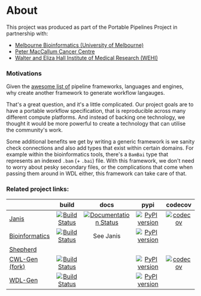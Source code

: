 # About

This project was produced as part of the Portable Pipelines Project in partnership with:  
- [Melbourne Bioinformatics (University of Melbourne) ](https://www.melbournebioinformatics.org.au/)  
- [Peter MacCallum Cancer Centre](https://www.petermac.org/)  
- [Walter and Eliza Hall Institute of Medical Research (WEHI) ](https://www.wehi.edu.au/)  
  
  
### Motivations  
  
Given the [awesome list of](https://github.com/pditommaso/awesome-pipeline) pipeline frameworks, languages and engines, why create another framework to generate workflow langauges.  
  
That's a great question, and it's a little complicated. Our project goals are to have a portable workflow specification, that is reproducible across many different compute platforms. And instead of backing one technology, we thought it  would be more powerful to create a technology that can utilise the community's work.  
  
Some additional benefits we get by writing a generic framework is we sanity check connections and also add types that  exist within certain domains. For example within the bioinformatics tools, there's a `BamBai` type that represents an  indexed `.bam` (+ `.bai`) file. With this framework, we don't need to worry about pesky secondary files, or the complications that come when passing them around in WDL either, this framework can take care of that.  

 
  
  
### Related project links:  

  
|  | build  | docs  | pypi | codecov |  
|---|:-:|:-:|:-:|:-:|  
| [Janis]([https://github.com/PMCC-BioinformaticsCore/janis](https://github.com/PMCC-BioinformaticsCore/janis)) |  [![Build Status](https://travis-ci.org/PMCC-BioinformaticsCore/janis.svg?branch=master)](https://travis-ci.org/PMCC-BioinformaticsCore/janis)  | [![Documentation Status](https://readthedocs.org/projects/janis/badge/?version=latest)](https://janis.readthedocs.io/en/latest/?badge=latest) | [![PyPI version](https://badge.fury.io/py/janis-pipelines.svg)](https://badge.fury.io/py/janis-pipelines) |  [![codecov](https://codecov.io/gh/PMCC-BioinformaticsCore/janis/branch/master/graph/badge.svg)](https://codecov.io/gh/PMCC-BioinformaticsCore/janis) |  
| [Bioinformatics](https://github.com/PMCC-BioinformaticsCore/janis-bioinformatics) |[![Build Status](https://travis-ci.org/PMCC-BioinformaticsCore/janis-bioinformatics.svg?branch=master)](https://travis-ci.org/PMCC-BioinformaticsCore/janis-bioinformatics) | See Janis  |  [![PyPI version](https://badge.fury.io/py/janis-pipelines.bioinformatics.svg)](https://badge.fury.io/py/janis-pipelines.bioinformatics)  |   |  
| [Shepherd](https://github.com/PMCC-BioinformaticsCore/shepherd) | | | | |  
| [CWL-Gen (fork)](https://github.com/illusional/python-cwlgen) | [![Build Status](https://travis-ci.org/illusional/python-cwlgen.svg?branch=master)](https://travis-ci.org/illusional/python-cwlgen) |   |[![PyPI version](https://badge.fury.io/py/illusional.cwlgen.svg)](https://badge.fury.io/py/illusional.cwlgen) | [![codecov](https://codecov.io/gh/illusional/python-cwlgen/branch/master/graph/badge.svg)](https://codecov.io/gh/illusional/python-cwlgen)|  
| [WDL-Gen](https://github.com/illusional/python-wdlgen) | [![Build Status](https://travis-ci.org/illusional/python-wdlgen.svg?branch=master)](https://travis-ci.org/illusional/python-wdlgen) || [![PyPI version](https://badge.fury.io/py/illusional.wdlgen.svg)](https://badge.fury.io/py/illusional.wdlgen) | |